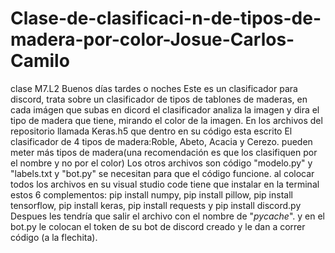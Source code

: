 # Clase-de-clasificaci-n-de-tipos-de-madera-por-color-Josue-Carlos-Camilo
clase M7.L2
Buenos días tardes o noches
Este es un clasificador para discord, trata sobre un clasificador de tipos de tablones de maderas, en cada imágen que subas en dicord el clasificador analiza la imagen y dira el tipo de madera que tiene, mirando el color de la imagen.
En los archivos del repositorio llamada Keras.h5 que dentro en su código esta escrito El clasificador de 4 tipos de madera:Roble, Abeto, Acacia y Cerezo.
pueden meter más tipos de madera(una recomendación es que los clasifiquen por el nombre y no por el color)
Los otros archivos son código "modelo.py" y "labels.txt y "bot.py" se necesitan para que el código funcione.
al colocar todos los archivos en su visual studio code tiene que instalar en la terminal estos 6 complementos: pip install numpy, pip install pillow, pip install tensorflow, pip install keras, pip install requests y pip install discord.py
Despues les tendría que salir el archivo con el nombre de "_pycache_".
y en el bot.py le colocan el token de su bot de discord creado y le dan a correr código (a la flechita).
